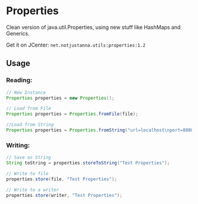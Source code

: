 # Properties
Clean version of java.util.Properties, using new stuff like HashMaps and Generics.

Get it on JCenter: ``net.notjustanna.utils:properties:1.2``

## Usage

### Reading:

```java
// New Instance
Properties properties = new Properties();

// Load from File
Properties properties = Properties.fromFile(file);

//Load from String
Properties properties = Properties.fromString("url=localhost\nport=8080");

```

### Writing:

```java
// Save as String
String toString = properties.storeToString("Test Properties");

// Write to file
properties.store(file, "Test Properties");

// Write to a writer
properties.store(writer, "Test Properties");
```

